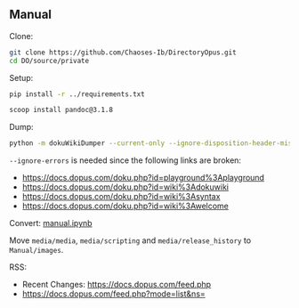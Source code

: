 ## Manual
Clone:
```sh
git clone https://github.com/Chaoses-Ib/DirectoryOpus.git
cd DO/source/private
```

Setup:
```sh
pip install -r ../requirements.txt
```
```sh
scoop install pandoc@3.1.8
```

Dump:
```sh
python -m dokuWikiDumper --current-only --ignore-disposition-header-missing --threads 3 --content --media --ignore-errors --path docs.dopus.com --force https://docs.dopus.com/doku.php
```
`--ignore-errors` is needed since the following links are broken:
- https://docs.dopus.com/doku.php?id=playground%3Aplayground
- https://docs.dopus.com/doku.php?id=wiki%3Adokuwiki
- https://docs.dopus.com/doku.php?id=wiki%3Asyntax
- https://docs.dopus.com/doku.php?id=wiki%3Awelcome

Convert: [manual.ipynb](manual.ipynb)

Move `media/media`, `media/scripting` and `media/release_history` to `Manual/images`.

RSS:
- Recent Changes: https://docs.dopus.com/feed.php
- https://docs.dopus.com/feed.php?mode=list&ns=